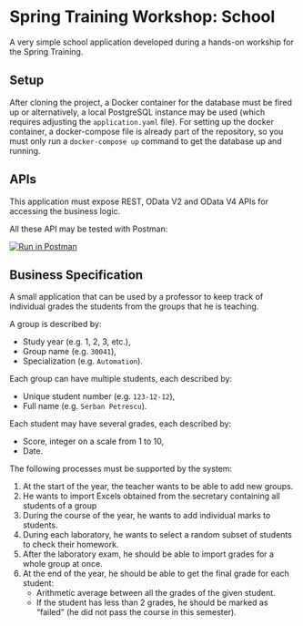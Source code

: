 # Spring Training Workshop: School
A very simple school application developed during a hands-on workship for the Spring Training.

## Setup
After cloning the project, a Docker container for the database must be fired up or alternatively, a local PostgreSQL instance may be used (which requires adjusting the `application.yaml` file). For setting up the docker container, a docker-compose file is already part of the repository, so you must only run a `docker-compose up` command to get the database up and running.

## APIs
This application must expose REST, OData V2 and OData V4 APIs for accessing the business logic.

All these API may be tested with Postman: 

[![Run in Postman](https://run.pstmn.io/button.svg)](https://app.getpostman.com/run-collection/f76548833d56bd190e97)

## Business Specification
A small application that can be used by a professor to keep track of individual grades the students from the groups that he is teaching. 

A group is described by: 
 - Study year (e.g. 1, 2, 3, etc.),
 - Group name (e.g. `30041`),
 - Specialization (e.g. `Automation`).

Each group can have multiple students, each described by:
 - Unique student number (e.g. `123-12-12`),
 - Full name (e.g. `Serban Petrescu`).

Each student may have several grades, each described by:
 - Score, integer on a scale from 1 to 10,
 - Date.

The following processes must be supported by the system:
1. At the start of the year, the teacher wants to be able to add new groups.
2. He wants to import Excels obtained from the secretary containing all students of a group
3. During the course of the year, he wants to add individual marks to students.
4. During each laboratory, he wants to select a random subset of students to check their homework.
5. After the laboratory exam, he should be able to import grades for a whole group at once.
6. At the end of the year, he should be able to get the final grade for each student:
   * Arithmetic average between all the grades of the given student.
   * If the student has less than 2 grades, he should be marked as “failed” (he did not pass the course in this semester).
